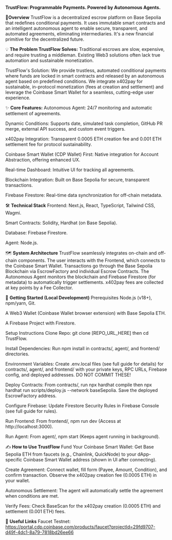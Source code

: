 **TrustFlow: Programmable Payments. Powered by Autonomous Agents.**


🌟**Overview**
TrustFlow is a decentralized escrow platform on Base Sepolia that redefines conditional payments. It uses immutable smart contracts and an intelligent autonomous agent to enable secure, transparent, and automated agreements, eliminating intermediaries. It's a new financial primitive for the decentralized future.

💡 **The Problem TrustFlow Solves:**
Traditional escrows are slow, expensive, and require trusting a middleman. Existing Web3 solutions often lack true automation and sustainable monetization.

TrustFlow's Solution: We provide trustless, automated conditional payments where funds are locked in smart contracts and released by an autonomous agent based on predefined conditions. We integrate x402pay for sustainable, in-protocol monetization (fees at creation and settlement) and leverage the Coinbase Smart Wallet for a seamless, cutting-edge user experience.

✨ **Core Features:**
Autonomous Agent: 24/7 monitoring and automatic settlement of agreements.

Dynamic Conditions: Supports date, simulated task completion, GitHub PR merge, external API success, and custom event triggers.

x402pay Integration: Transparent 0.0005 ETH creation fee and 0.001 ETH settlement fee for protocol sustainability.

Coinbase Smart Wallet (CDP Wallet) First: Native integration for Account Abstraction, offering enhanced UX.

Real-time Dashboard: Intuitive UI for tracking all agreements.

Blockchain Integration: Built on Base Sepolia for secure, transparent transactions.

Firebase Firestore: Real-time data synchronization for off-chain metadata.

🛠️ **Technical Stack**
Frontend: Next.js, React, TypeScript, Tailwind CSS, Wagmi.

Smart Contracts: Solidity, Hardhat (on Base Sepolia).

Database: Firebase Firestore.

Agent: Node.js.

🗺️ **System Architecture**
TrustFlow seamlessly integrates on-chain and off-chain components. The user interacts with the Frontend, which connects to the Coinbase Smart Wallet. Transactions go through the Base Sepolia Blockchain via EscrowFactory and individual Escrow Contracts. The Autonomous Agent monitors the blockchain and Firebase Firestore (for metadata) to automatically trigger settlements. x402pay fees are collected at key points by a Fee Collector.


🚀 **Getting Started (Local Development)**
Prerequisites
Node.js (v18+), npm/yarn, Git.

A Web3 Wallet (Coinbase Wallet browser extension) with Base Sepolia ETH.

A Firebase Project with Firestore.

Setup Instructions
Clone Repo: git clone [REPO_URL_HERE] then cd TrustFlow.

Install Dependencies: Run npm install in contracts/, agent/, and frontend/ directories.

Environment Variables: Create .env.local files (see full guide for details) for contracts/, agent/, and frontend/ with your private keys, RPC URLs, Firebase config, and deployed addresses. DO NOT COMMIT THESE!

Deploy Contracts: From contracts/, run npx hardhat compile then npx hardhat run scripts/deploy.js --network baseSepolia. Save the deployed EscrowFactory address.

Configure Firebase: Update Firestore Security Rules in Firebase Console (see full guide for rules).

Run Frontend: From frontend/, npm run dev (Access at http://localhost:3000).

Run Agent: From agent/, npm start (Keeps agent running in background).

✍️ **How to Use TrustFlow**
Fund Your Coinbase Smart Wallet: Get Base Sepolia ETH from faucets (e.g., Chainlink, QuickNode) to your dApp-specific Coinbase Smart Wallet address (shown in UI after connecting).

Create Agreement: Connect wallet, fill form (Payee, Amount, Condition), and confirm transaction. Observe the x402pay creation fee (0.0005 ETH) in your wallet.

Autonomous Settlement: The agent will automatically settle the agreement when conditions are met.

Verify Fees: Check BaseScan for the x402pay creation (0.0005 ETH) and settlement (0.001 ETH) fees.



🔗 **Useful Links**
Faucet Testnet: https://portal.cdp.coinbase.com/products/faucet?projectId=29fd9707-d49f-4dc1-8a79-7818bd26ee66
